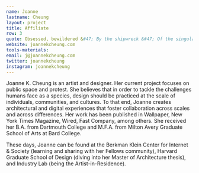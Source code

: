 ```yaml
---
name: Joanne
lastname: Cheung
layout: project
title: Affiliate
row: 3
quote: Obsessed, bewildered &#47; By the shipwreck &#47; Of the singular &#47; We have chosen the meaning &#47; Of being numerous. &#45;George Oppen
website: joannekcheung.com
tools-materials:
email: j@joannekcheung.com
twitter: joannekcheung
instagram: joannekcheung
---
```

Joanne K. Cheung is an artist and designer. Her current project focuses on public space and protest. She believes that in order to tackle the challenges humans face as a species, design should be practiced at the scale of individuals, communities, and cultures. To that end, Joanne creates architectural and digital experiences that foster collaboration across scales and across differences. Her work has been published in Wallpaper, New York Times Magazine, Wired, Fast Company, among others. She received her B.A. from Dartmouth College and M.F.A. from Milton Avery Graduate School of Arts at Bard College. 

These days, Joanne can be found at the Berkman Klein Center for Internet & Society (learning and sharing with her Fellows community), Harvard Graduate School of Design (diving into her Master of Architecture thesis), and Industry Lab (being the Artist-in-Residence). 